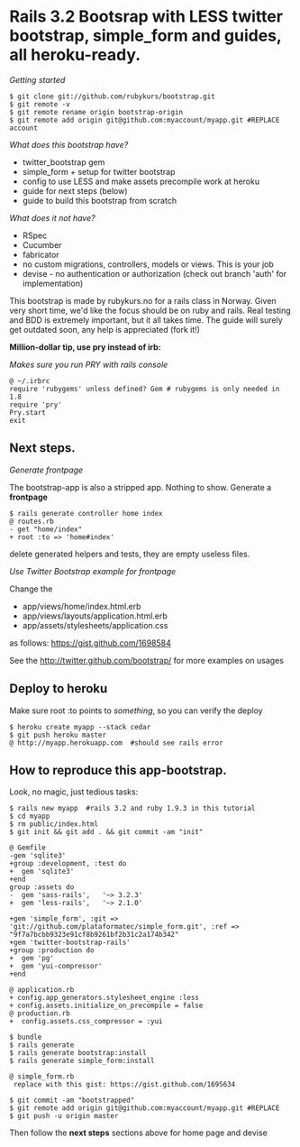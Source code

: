 # Rails 3.2 Bootsrap with LESS twitter bootstrap, simple_form and guides, all heroku-ready.

*Getting started*

    $ git clone git://github.com/rubykurs/bootstrap.git
    $ git remote -v
    $ git remote rename origin bootstrap-origin
    $ git remote add origin git@github.com:myaccount/myapp.git #REPLACE account

*What does this bootstrap have?*

 + twitter_bootstrap gem
 + simple_form + setup for twitter bootstrap
 + config to use LESS and make assets precompile work at heroku
 + guide for next steps (below)
 + guide to build this bootstrap from scratch

*What does it not have?*

 + RSpec
 + Cucumber
 + fabricator
 + no custom migrations, controllers, models or views. This is your job
 + devise - no authentication or authorization (check out branch 'auth' for implementation)

This bootstrap is made by rubykurs.no for a rails class in Norway. Given very short time, we'd like the focus should be on ruby and rails. Real testing and BDD is extremely important, but it all takes time. The guide will surely get outdated soon, any help is appreciated (fork it!)


**Million-dollar tip, use pry instead of irb:**

*Makes sure you run PRY with rails console*

    @ ~/.irbrc
    require 'rubygems' unless defined? Gem # rubygems is only needed in 1.8
    require 'pry'
    Pry.start
    exit

## Next steps.

*Generate frontpage*

The bootstrap-app is also a stripped app. Nothing to show. Generate a **frontpage**

    $ rails generate controller home index
    @ routes.rb
    - get "home/index"
    + root :to => 'home#index'

delete generated helpers and tests, they are empty useless files.

*Use Twitter Bootstrap example for frontpage*

Change the
- app/views/home/index.html.erb
- app/views/layouts/application.html.erb
- app/assets/stylesheets/application.css

as follows: https://gist.github.com/1698584

See the http://twitter.github.com/bootstrap/ for more examples on usages


## Deploy to heroku

Make sure root :to points to *something*, so you can verify the deploy

    $ heroku create myapp --stack cedar
    $ git push heroku master
    @ http://myapp.herokuapp.com  #should see rails error


## How to reproduce this app-bootstrap.

Look, no magic, just tedious tasks:

    $ rails new myapp  #rails 3.2 and ruby 1.9.3 in this tutorial
    $ cd myapp
    $ rm public/index.html
    $ git init && git add . && git commit -am "init"

    @ Gemfile
    -gem 'sqlite3'
    +group :development, :test do
    +  gem 'sqlite3'
    +end
    group :assets do
    -  gem 'sass-rails',   '~> 3.2.3'
    +  gem 'less-rails',   '~> 2.1.0'

    +gem 'simple_form', :git => 'git://github.com/plataformatec/simple_form.git', :ref => "9f7a7bcbb9323e91cf8b9261bf2b31c2a174b342"
    +gem 'twitter-bootstrap-rails'
    +group :production do
    +  gem 'pg'
    +  gem 'yui-compressor'
    +end

    @ application.rb
    + config.app_generators.stylesheet_engine :less
    + config.assets.initialize_on_precompile = false
    @ production.rb
    +  config.assets.css_compressor = :yui

    $ bundle
    $ rails generate
    $ rails generate bootstrap:install
    $ rails generate simple_form:install

    @ simple_form.rb
     replace with this gist: https://gist.github.com/1695634

    $ git commit -am "bootstrapped"
    $ git remote add origin git@github.com:myaccount/myapp.git #REPLACE
    $ git push -u origin master

Then follow the **next steps** sections above for home page and devise
